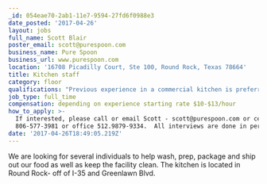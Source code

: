 ```yaml
---
_id: 054eae70-2ab1-11e7-9594-27fd6f0988e3
date_posted: '2017-04-26'
layout: jobs
full_name: Scott Blair
poster_email: scott@purespoon.com
business_name: Pure Spoon
business_url: www.purespoon.com
location: '16708 Picadilly Court, Ste 100, Round Rock, Texas 78664'
title: Kitchen staff
category: floor
qualifications: "Previous experience in a commercial kitchen is preferred\r\nable to work on your feet\r\nSpeak and understand English\r\nHave a great attitude :-)"
job_type: full_time
compensation: depending on experience starting rate $10-$13/hour
how_to_apply: >-
  If interested, please call or email Scott - scott@purespoon.com or cell
  806-577-3981 or office 512.9879-9334.  All interviews are done in person.
date: '2017-04-26T18:49:05.219Z'
---
```

We are looking for several individuals to help wash, prep, package and ship out our food as well as keep the facility clean.  The kitchen is located in Round Rock- off of I-35 and Greenlawn Blvd.
